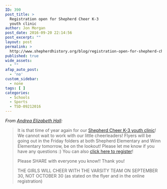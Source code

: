 ```yaml
---
ID: 390
post_title: >
  Registration open for Shepherd Cheer K-3
  youth clinic
author: Jon Morgan
post_date: 2016-09-20 22:14:56
post_excerpt: ""
layout: post
permalink: >
  http://www.shepherdhistory.org/blog/registration-open-for-shepherd-cheer-k-3-youth-clinic/
published: true
wide_assets:
  - ""
afap_auto_post:
  - 'no'
custom_sidebar:
  - none
tags: [ ]
categories:
  - Schools
  - Sports
  - TSD-09212016
---
```

<em>From <a href="https://www.facebook.com/shepherd.cheer?fref=nf">Andrea Elizabeth Hall</a>:</em>
<blockquote>It is that time of year again for our <a href="http://www.shepherdhistory.org/event/shepherd-k-3rd-grades-cheer-clinic/">Shepherd Cheer K-3 youth clinic</a>! We cannot wait to work with our little cheerleaders! Flyers will be going out in the Frid<span class="text_exposed_show">ay folders at both Shepherd Elementary and Winn Elementary tomorrow, be on the lookout! Please let me know if you have any questions <span class="_47e3"><i class="img sp_fM-mz8spZ1b sx_5371b4"></i><span class="_7oe">:)
</span></span></span>You can also <a href="https://docs.google.com/forms/d/1WIiRzlQ6IMSPq7VohA8LfvisXMuRS9LHvNpqir1uXyI/edit">click here to register</a>!

Please SHARE with everyone you know!! Thank you!

THE GIRLS WILL CHEER WITH THE VARSITY TEAM ON SEPTEMBER 30, NOT OCTOBER 30 (as stated on the flyer and in the online registration)</blockquote>